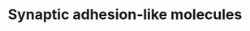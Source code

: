 ---
authors:
- ReactomeTeam
description: Recruitment of receptors and ion channels to the postsynaptic membrane
  is the last step in synapse formation. Many of these proteins interact directly
  or indirectly with postsynaptic density-95 (PSD95)/Discs large/zona occludens-1
  (PDZ) proteins, thus linking them to the postsynaptic scaffold and providing a mechanism
  for both retaining the protein at the synapse and keeping its proximity to signaling
  molecules known to associate with PDZ proteins (Wang et al. 2006, Morimura et al.
  2006, Ko et al. 2006, Nourry et al. 2003, Kim & Sheng 2004, Montgomery et al. 2004,
  Sheng and Kim 2011). The synaptic adhesion-like molecules (SALM) family belongs
  to the superfamily of leucine-rich repeat (LRR)-containing adhesion molecules, alternatively
  referred to as LRFN (leucine-rich repeat and fibronectin III domain-containing)
  is synapse adhesion molecule linked to NMDA and AMPA receptors. It includes five
  known members (SALMs 1-5 or LRFN1-5), which have been implicated in the regulation
  of neurite outgrowth and branching, and synapse formation and maturation. SALM proteins
  are distributed to both dendrites and axons in neurons (Ko et al. 2006, Wang et
  al. 2006, Sebold et al. 2012). The family members, SALM1-SALM5, have a single transmembrane
  (TM) domain and contain extracellular leucine-rich repeats, an Ig C2 type domain,
  a fibronectin type III domain, and an intracellular postsynaptic density-95 (PSD-95)/Discs
  large/zona occludens-1 (PDZ) binding domain, which is present on all members except
  SALM4 and SALM5 (Ko et al. 2006, Wang et al.2006, Morimura et al. 2006).  View original
  pathway at [http://www.reactome.org/PathwayBrowser/#DIAGRAM=8849932 Reactome].
last-edited: 2021-01-25
organisms:
- Homo sapiens
redirect_from:
- /index.php/Pathway:WP4054
- /instance/WP4054
revision: null
schema-jsonld:
- '@context': https://schema.org/
  '@id': https://wikipathways.github.io/pathways/WP4054.html
  '@type': Dataset
  creator:
    '@type': Organization
    name: WikiPathways
  description: Recruitment of receptors and ion channels to the postsynaptic membrane
    is the last step in synapse formation. Many of these proteins interact directly
    or indirectly with postsynaptic density-95 (PSD95)/Discs large/zona occludens-1
    (PDZ) proteins, thus linking them to the postsynaptic scaffold and providing a
    mechanism for both retaining the protein at the synapse and keeping its proximity
    to signaling molecules known to associate with PDZ proteins (Wang et al. 2006,
    Morimura et al. 2006, Ko et al. 2006, Nourry et al. 2003, Kim & Sheng 2004, Montgomery
    et al. 2004, Sheng and Kim 2011). The synaptic adhesion-like molecules (SALM)
    family belongs to the superfamily of leucine-rich repeat (LRR)-containing adhesion
    molecules, alternatively referred to as LRFN (leucine-rich repeat and fibronectin
    III domain-containing) is synapse adhesion molecule linked to NMDA and AMPA receptors.
    It includes five known members (SALMs 1-5 or LRFN1-5), which have been implicated
    in the regulation of neurite outgrowth and branching, and synapse formation and
    maturation. SALM proteins are distributed to both dendrites and axons in neurons
    (Ko et al. 2006, Wang et al. 2006, Sebold et al. 2012). The family members, SALM1-SALM5,
    have a single transmembrane (TM) domain and contain extracellular leucine-rich
    repeats, an Ig C2 type domain, a fibronectin type III domain, and an intracellular
    postsynaptic density-95 (PSD-95)/Discs large/zona occludens-1 (PDZ) binding domain,
    which is present on all members except SALM4 and SALM5 (Ko et al. 2006, Wang et
    al.2006, Morimura et al. 2006).  View original pathway at [http://www.reactome.org/PathwayBrowser/#DIAGRAM=8849932
    Reactome].
  keywords:
  - AMPA, NMDA receptors
  - 'Ca permeable AMPA receptors '
  - 'DLG1 '
  - 'DLG3 '
  - DLG4
  - 'DLG4 '
  - 'FLOT1 '
  - FLOT1(FLOT2)
  - 'FLOT2 '
  - 'GRIN1 '
  - 'GRIN2A '
  - 'GRIN2B '
  - 'GRIN2C '
  - 'GRIN2D '
  - 'Gly '
  - 'L-Glu '
  - NMDA receptor
  - NMDAR:PSD-95
  - PSD-95 family
  - 'PTPRD '
  - 'PTPRF '
  - PTPRF, PTPRS, PTPRD
  - 'PTPRS '
  - RTN3
  - 'RTN3 '
  - SALM1
  - 'SALM1 '
  - SALM1,2,3
  - SALM1,2,3 dimer
  - SALM1:NMDAR:PSD-95
  - SALM2
  - 'SALM2 '
  - SALM2,3(SALM1,4)
  - SALM2,3(SALM1,4):RTN3
  - SALM2:AMPA, NMDA
  - SALM3
  - 'SALM3 '
  - SALM3:LAR-RPTPs
  - SALM4
  - 'SALM4 '
  - SALM4:FLOT1(FLOT2)
  - SALMs 1-3:PSD-95
  - complex
  - family
  - receptors
  license: CC0
  name: Synaptic adhesion-like molecules
seo: CreativeWork
title: Synaptic adhesion-like molecules
wpid: WP4054
---